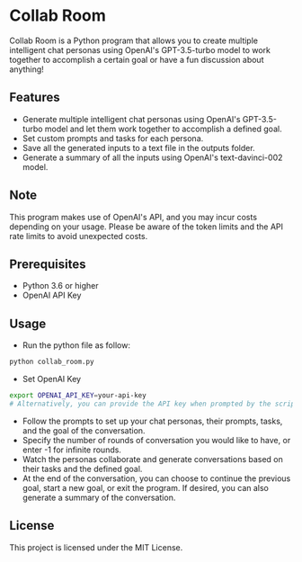 
# Collab Room
Collab Room is a Python program that allows you to create multiple intelligent chat personas using OpenAI's GPT-3.5-turbo model to work together to accomplish a certain goal or have a fun discussion about anything!

## Features
- Generate multiple intelligent chat personas using OpenAI's GPT-3.5-turbo model and let them work together to accomplish a defined goal.
- Set custom prompts and tasks for each persona.
- Save all the generated inputs to a text file in the outputs folder.
- Generate a summary of all the inputs using OpenAI's text-davinci-002 model.

## Note
This program makes use of OpenAI's API, and you may incur costs depending on your usage. Please be aware of the token limits and the API rate limits to avoid unexpected costs.

## Prerequisites
- Python 3.6 or higher
- OpenAI API Key

## Usage
- Run the python file as follow:
```bash
python collab_room.py
```


- Set OpenAI Key
```bash
export OPENAI_API_KEY=your-api-key
# Alternatively, you can provide the API key when prompted by the script.
```


- Follow the prompts to set up your chat personas, their prompts, tasks, and the goal of the conversation.
- Specify the number of rounds of conversation you would like to have, or enter -1 for infinite rounds.
- Watch the personas collaborate and generate conversations based on their tasks and the defined goal. 
- At the end of the conversation, you can choose to continue the previous goal, start a new goal, or exit the program. If desired, you can also generate a summary of the conversation.

## License
This project is licensed under the MIT License.
